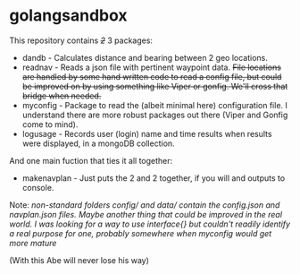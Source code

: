 # golangsandbox

This repository contains ~~_2_~~ 3 packages:

* dandb - Calculates distance and bearing between 2 geo locations.
* readnav - Reads a json file with pertinent waypoint data. ~~File locations are handled by some hand written code to read a config file, but could be improved on by using something like Viper or gonfig. We'll cross that bridge when needed.~~
* myconfig - Package to read the (albeit minimal here) configuration file. I understand there are more robust packages out there (Viper and Gonfig come to mind).
* logusage - Records user (login) name and time results when results were displayed, in a mongoDB collection.

And one main fuction that ties it all together:

* makenavplan - Just puts the 2 and 2 together, if you will and outputs to console.

Note: _non-standard folders config/ and data/ contain the config.json and navplan.json files. Maybe another thing that could be improved in the real world._
_I was looking for a way to use interface{} but couldn't readily identify a real purpose for one, probably somewhere when myconfig would get more mature_

(With this Abe will never lose his way)

